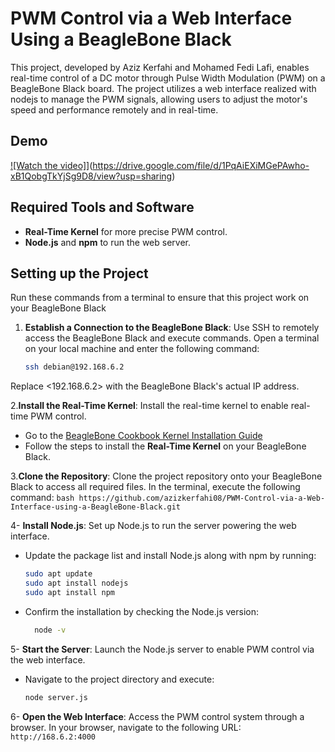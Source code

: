 # PWM Control via a Web Interface Using a BeagleBone Black
This project, developed by Aziz Kerfahi and Mohamed Fedi Lafi, enables real-time control of a DC motor through Pulse Width Modulation (PWM) on a BeagleBone Black board. The project utilizes a web interface realized with nodejs to manage the PWM signals, allowing users to adjust the motor's speed and performance remotely and in real-time.

## Demo
[![Watch the video]]([https://drive.google.com/file/d/FILE_ID/view)](https://drive.google.com/file/d/1PqAiEXiMGePAwho-xB1QobgTkYjSg9D8/view?usp=sharing)

## Required Tools and Software
- **Real-Time Kernel** for more precise PWM control.
- **Node.js** and **npm** to run the web server.

## Setting up the Project
Run these commands from a terminal to ensure that this project work on your BeagleBone Black
1. **Establish a Connection to the BeagleBone Black**: Use SSH to remotely access the BeagleBone Black and execute commands.
Open a terminal on your local machine and enter the following command:
     ```bash
     ssh debian@192.168.6.2
     ```
Replace <192.168.6.2> with the BeagleBone Black's actual IP address.

2.**Install the Real-Time Kernel**: Install the real-time kernel to enable real-time PWM control.
- Go to the [BeagleBone Cookbook Kernel Installation Guide](https://docs.beagleboard.org/books/beaglebone-cookbook/07kernel/kernel.html)
- Follow the steps to install the **Real-Time Kernel** on your BeagleBone Black.

3.**Clone the Repository**: Clone the project repository onto your BeagleBone Black to access all required files.
In the terminal, execute the following command:
     ```bash
     https://github.com/azizkerfahi08/PWM-Control-via-a-Web-Interface-using-a-BeagleBone-Black.git
     ```

4- **Install Node.js**: Set up Node.js to run the server powering the web interface.
- Update the package list and install Node.js along with npm by running:
     ```bash
     sudo apt update
     sudo apt install nodejs
     sudo apt install npm
     ```
- Confirm the installation by checking the Node.js version:
     ```bash
       node -v
     ```
5- **Start the Server**: Launch the Node.js server to enable PWM control via the web interface.
- Navigate to the project directory and execute: 
     ```bash
     node server.js
     ```
6- **Open the Web Interface**: Access the PWM control system through a browser.
In your browser, navigate to the following URL:
     ```
     http://168.6.2:4000
     ```
